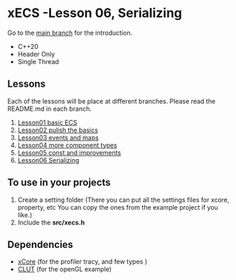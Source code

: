 # xECS -Lesson 06, Serializing
Go to the [main branch](https://github.com/LIONant-depot/xECS/tree/master) for the introduction.

* C++20
* Header Only
* Single Thread

## Lessons 
Each of the lessons will be place at different branches. Please read the README.md in each branch.

1. [Lesson01 basic ECS](https://github.com/LIONant-depot/xECS/tree/Lesson01_Basic_ECS)
2. [Lesson02 pulish the basics](https://github.com/LIONant-depot/xECS/tree/Lesson02_Pulish_the_basics)
3. [Lesson03 events and maps](https://github.com/LIONant-depot/xECS/tree/Lesson03_Events_n_Maps)
4. [Lesson04 more component types](https://github.com/LIONant-depot/xECS/tree/Lesson04_More_Components_Types)
5. [Lesson05 const and improvements](https://github.com/LIONant-depot/xECS/tree/Lesson05_Const_and_improvements)
6. [Lesson06 Serializing](https://github.com/LIONant-depot/xECS/tree/Lesson06_Serializing)

## To use in your projects
1. Create a setting folder (There you can put all the settings files for xcore, property, etc You can copy the ones from the example project if you like.)
2. Include the **src/xecs.h**

## Dependencies
- [xCore](https://gitlab.com/LIONant/xcore) (for the profiler tracy, and few types )
- [CLUT](https://github.com/markkilgard/glut) (for the openGL example)

